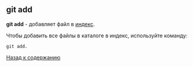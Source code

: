 ## git add

**git add** - добавляет файл в [индекс](/ind.md).

Чтобы добавить все файлы в каталоге в индекс, используйте команду:

```
git add.
```


[Назад к содержанию](readme.md)